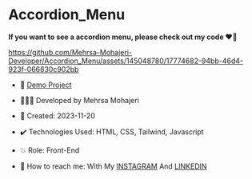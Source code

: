 # Accordion_Menu

**If you want to see a accordion menu, please check out my code ♥️👀**

https://github.com/Mehrsa-Mohajeri-Developer/Accordion_Menu/assets/145048780/17774682-94bb-46d4-923f-066830c902bb

- 🔗 [Demo Project](https://mehrsa-mohajeri-developer.github.io/Accordion_Menu/)
  
- 👩🏻‍💻 Developed by Mehrsa Mohajeri

- 📆 Created: 2023-11-20

- ✔️ Technologies Used: HTML, CSS, Tailwind, Javascript

- 💥 Role: Front-End

- 📲 How to reach me: With My [INSTAGRAM](https://www.instagram.com/mehrsa_mohajeri_developer) And [LINKEDIN](https://www.linkedin.com/in/mehrsa-mohajeri-developer)
  
